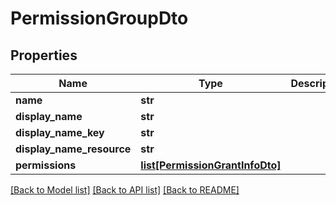 # PermissionGroupDto


## Properties
Name | Type | Description | Notes
------------ | ------------- | ------------- | -------------
**name** | **str** |  | [optional] 
**display_name** | **str** |  | [optional] 
**display_name_key** | **str** |  | [optional] 
**display_name_resource** | **str** |  | [optional] 
**permissions** | [**list[PermissionGrantInfoDto]**](PermissionGrantInfoDto.md) |  | [optional] 

[[Back to Model list]](../README.md#documentation-for-models) [[Back to API list]](../README.md#documentation-for-api-endpoints) [[Back to README]](../README.md)


